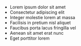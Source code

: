 - Lorem ipsum dolor sit amet
- Consectetur adipiscing elit
- Integer molestie lorem at massa
- Facilisis in pretium nisl aliquet
- Faucibus porta lacus fringilla vel
- Aenean sit amet erat nunc
- Eget porttitor lorem
